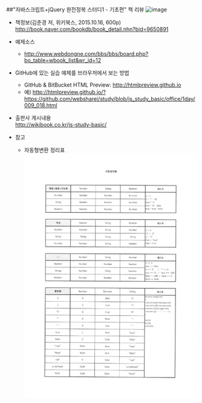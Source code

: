 ##"자바스크립트+jQuery 완전정복 스터디1 - 기초편" 책 리뷰
![image](https://cloud.githubusercontent.com/assets/10431663/22020021/61717fbc-dcf9-11e6-977a-e1a349cb27df.png)
* 책정보(김춘경 저, 위키북스, 2015.10.16, 600p)<br>
  http://book.naver.com/bookdb/book_detail.nhn?bid=9650891

* 예제소스<br>
  - http://www.webdongne.com/bbs/bbs/board.php?bo_table=wbook_list&wr_id=12

* GitHub에 있는 실습 예제를 브라우저에서 보는 방법<br>
  - GitHub & BitBucket HTML Preview: http://htmlpreview.github.io<br> 
  - 예) http://htmlpreview.github.io/?https://github.com/websharei/study/blob/js_study_basic/office/1day/009_018.html

* 출판사 게시내용<br>
  http://wikibook.co.kr/js-study-basic/
 
* 참고
  - 자동형변환 정리표
  ![image](https://raw.githubusercontent.com/websharei/study/js_study_basic/source/office/%ED%94%84%EB%A1%9C%EA%B7%B8%EB%9E%98%EB%B0%8D%EA%B8%B0%EC%B4%88_%EC%9E%90%EB%8F%99%ED%98%95%EB%B3%80%ED%99%98.jpg)
